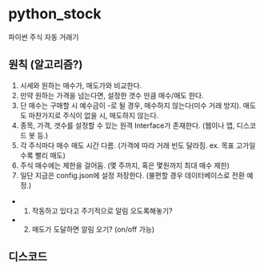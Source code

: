 # python_stock
 파이썬 주식 자동 거래기

## 원칙 (알고리즘?)

1. 시세와 원하는 매수가, 매도가와 비교한다.
2. 만약 원하는 가격을 넘는다면, 설정한 갯수 만큼 매수/매도 한다.
3. 단 매수는 구매할 시 예수금이 -로 될 경우, 매수하지 않는다(미수 거래 방지). 매도도 마찬가지로 주식이 없을 시, 매도하지 않는다.
4. 종목, 가격, 갯수를 설정할 수 있는 원격 Interface가 존재한다. (웹이나 앱, 디스코드 봇 등.)
5. 각 주식마다 매수 매도 시간 다름. (가격에 따라 거래 빈도 달라짐. ex. 목표 고가일 수록 빨리 매도)
6. 주식 매수에는 제한을 걸어둠. (몇 주까지, 혹은 몇원까지 최대 매수 제한)
7. 일단 지금은 config.json에 설정 저장한다. (불편할 경우 데이터베이스로 전환 예정.)

+ 1. 작동하고 있다고 주기적으로 알림 오도록해놓기?
+ 2. 매도가 도달하면 알림 오기? (on/off 가능)

## 디스코드
